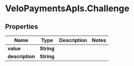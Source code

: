 # VeloPaymentsApIs.Challenge

## Properties

Name | Type | Description | Notes
------------ | ------------- | ------------- | -------------
**value** | **String** |  | 
**description** | **String** |  | 


